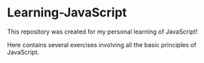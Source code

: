 # Learning-JavaScript
This repository was created for my personal learning of JavaScript!

Here contains several exercises involving all the basic principles of JavaScript.
